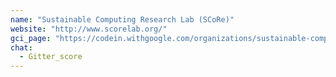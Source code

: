 ```yaml
---
name: "Sustainable Computing Research Lab (SCoRe)"
website: "http://www.scorelab.org/"
gci_page: "https://codein.withgoogle.com/organizations/sustainable-computing-research-lab-score/"
chat:
  - Gitter_score
---
```

